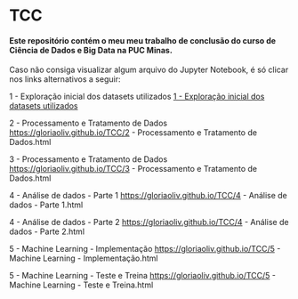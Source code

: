 # TCC
#### Este repositório contém o meu meu trabalho de conclusão do curso de Ciência de Dados e Big Data na PUC Minas.

Caso não consiga visualizar algum arquivo do Jupyter Notebook, é só clicar nos links alternativos a seguir:

1 - Exploração inicial dos datasets utilizados
[1 - Exploração inicial dos datasets utilizados](https://gloriaoliv.github.io/TCC/paginasHTML/1%20-%20Explorac%CC%A7a%CC%83o%20inicial%20dos%20datasets%20utilizados.html)


2 - Processamento e Tratamento de Dados
https://gloriaoliv.github.io/TCC/2 - Processamento e Tratamento de Dados.html

3 - Processamento e Tratamento de Dados
https://gloriaoliv.github.io/TCC/3 - Processamento e Tratamento de Dados.html

4 - Análise de dados - Parte 1
https://gloriaoliv.github.io/TCC/4 - Análise de dados - Parte 1.html

4 - Análise de dados - Parte 2
https://gloriaoliv.github.io/TCC/4 - Análise de dados - Parte 2.html

5 - Machine Learning - Implementação
https://gloriaoliv.github.io/TCC/5 - Machine Learning - Implementação.html

5 - Machine Learning - Teste e Treina
https://gloriaoliv.github.io/TCC/5 - Machine Learning - Teste e Treina.html
